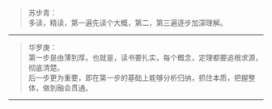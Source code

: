 >苏步青：  
>多读，精读，第一遍先读个大概，第二，第三遍逐步加深理解。  
   ***
>华罗庚：  
>第一步是由薄到厚。也就是，读书要扎实，每个概念，定理都要追根求源，彻底清楚。  
>后一步更为重要，即在第一步的基础上能够分析归纳，抓住本质，把握整体，做到融会贯通。   
   ***   


  
